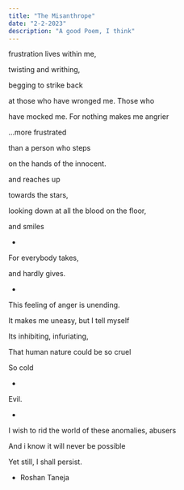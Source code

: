 ```yaml
---
title: "The Misanthrope"
date: "2-2-2023"
description: "A good Poem, I think"
---
```

frustration lives within me,

twisting and writhing, 

begging to strike back 

at those who have wronged me. Those who 

have mocked me. For nothing makes me angrier 

…more frustrated 

than a person who steps 

on the hands of the innocent.

and reaches up

towards the stars,

looking down at all the blood on the floor,

and smiles

-

For everybody takes,

and hardly gives.

-

This feeling of anger is unending.

It makes me uneasy, but I tell myself

Its inhibiting, infuriating,

That human nature could be so cruel

So cold

-

Evil.

-

I wish to rid the world of these anomalies, abusers

And i know it will never be possible

Yet still, I shall persist.

- Roshan Taneja